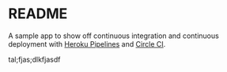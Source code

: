 # README

A sample app to show off continuous integration and continuous deployment with [Heroku Pipelines](https://www.heroku.com/flow) and [Circle CI](https://circleci.com/). 


tal;fjas;dlkfjasdf 
